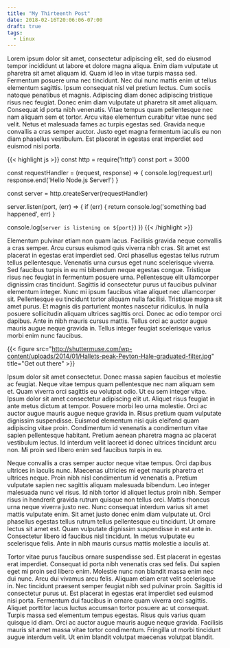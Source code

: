 ```yaml
---
title: "My Thirteenth Post"
date: 2018-02-16T20:06:06-07:00
draft: true
tags:
  - Linux
---
```


Lorem ipsum dolor sit amet, consectetur adipiscing elit, sed do eiusmod tempor incididunt ut labore et dolore magna aliqua. Enim diam vulputate ut pharetra sit amet aliquam id. Quam id leo in vitae turpis massa sed. Fermentum posuere urna nec tincidunt. Nec dui nunc mattis enim ut tellus elementum sagittis. Ipsum consequat nisl vel pretium lectus. Cum sociis natoque penatibus et magnis. Adipiscing diam donec adipiscing tristique risus nec feugiat. Donec enim diam vulputate ut pharetra sit amet aliquam. Consequat id porta nibh venenatis. Vitae tempus quam pellentesque nec nam aliquam sem et tortor. Arcu vitae elementum curabitur vitae nunc sed velit. Netus et malesuada fames ac turpis egestas sed. Gravida neque convallis a cras semper auctor. Justo eget magna fermentum iaculis eu non diam phasellus vestibulum. Est placerat in egestas erat imperdiet sed euismod nisi porta.

{{< highlight js >}}
const http = require('http')
const port = 3000

const requestHandler = (request, response) => {
  console.log(request.url)
  response.end('Hello Node.js Server!')
}

const server = http.createServer(requestHandler)

server.listen(port, (err) => {
  if (err) {
    return console.log('something bad happened', err)
  }

  console.log(`server is listening on ${port}`)
})
{{< /highlight >}}

Elementum pulvinar etiam non quam lacus. Facilisis gravida neque convallis a cras semper. Arcu cursus euismod quis viverra nibh cras. Sit amet est placerat in egestas erat imperdiet sed. Orci phasellus egestas tellus rutrum tellus pellentesque. Venenatis urna cursus eget nunc scelerisque viverra. Sed faucibus turpis in eu mi bibendum neque egestas congue. Tristique risus nec feugiat in fermentum posuere urna. Pellentesque elit ullamcorper dignissim cras tincidunt. Sagittis id consectetur purus ut faucibus pulvinar elementum integer. Nunc mi ipsum faucibus vitae aliquet nec ullamcorper sit. Pellentesque eu tincidunt tortor aliquam nulla facilisi. Tristique magna sit amet purus. Et magnis dis parturient montes nascetur ridiculus. In nulla posuere sollicitudin aliquam ultrices sagittis orci. Donec ac odio tempor orci dapibus. Ante in nibh mauris cursus mattis. Tellus orci ac auctor augue mauris augue neque gravida in. Tellus integer feugiat scelerisque varius morbi enim nunc faucibus.

{{< figure src="http://shuttermuse.com/wp-content/uploads/2014/01/Hallets-peak-Peyton-Hale-graduated-filter.jpg" title="Get out there" >}}

Ipsum dolor sit amet consectetur. Donec massa sapien faucibus et molestie ac feugiat. Neque vitae tempus quam pellentesque nec nam aliquam sem et. Quam viverra orci sagittis eu volutpat odio. Ut eu sem integer vitae. Ipsum dolor sit amet consectetur adipiscing elit ut. Aliquet risus feugiat in ante metus dictum at tempor. Posuere morbi leo urna molestie. Orci ac auctor augue mauris augue neque gravida in. Risus pretium quam vulputate dignissim suspendisse. Euismod elementum nisi quis eleifend quam adipiscing vitae proin. Condimentum id venenatis a condimentum vitae sapien pellentesque habitant. Pretium aenean pharetra magna ac placerat vestibulum lectus. Id interdum velit laoreet id donec ultrices tincidunt arcu non. Mi proin sed libero enim sed faucibus turpis in eu.

Neque convallis a cras semper auctor neque vitae tempus. Orci dapibus ultrices in iaculis nunc. Maecenas ultricies mi eget mauris pharetra et ultrices neque. Proin nibh nisl condimentum id venenatis a. Pretium vulputate sapien nec sagittis aliquam malesuada bibendum. Leo integer malesuada nunc vel risus. Id nibh tortor id aliquet lectus proin nibh. Semper risus in hendrerit gravida rutrum quisque non tellus orci. Mattis rhoncus urna neque viverra justo nec. Nunc consequat interdum varius sit amet mattis vulputate enim. Sit amet justo donec enim diam vulputate ut. Orci phasellus egestas tellus rutrum tellus pellentesque eu tincidunt. Ut ornare lectus sit amet est. Quam vulputate dignissim suspendisse in est ante in. Consectetur libero id faucibus nisl tincidunt. In metus vulputate eu scelerisque felis. Ante in nibh mauris cursus mattis molestie a iaculis at.

Tortor vitae purus faucibus ornare suspendisse sed. Est placerat in egestas erat imperdiet. Consequat id porta nibh venenatis cras sed felis. Dui sapien eget mi proin sed libero enim. Molestie nunc non blandit massa enim nec dui nunc. Arcu dui vivamus arcu felis. Aliquam etiam erat velit scelerisque in. Nec tincidunt praesent semper feugiat nibh sed pulvinar proin. Sagittis id consectetur purus ut. Est placerat in egestas erat imperdiet sed euismod nisi porta. Fermentum dui faucibus in ornare quam viverra orci sagittis. Aliquet porttitor lacus luctus accumsan tortor posuere ac ut consequat. Turpis massa sed elementum tempus egestas. Risus quis varius quam quisque id diam. Orci ac auctor augue mauris augue neque gravida. Facilisis mauris sit amet massa vitae tortor condimentum. Fringilla ut morbi tincidunt augue interdum velit. Ut enim blandit volutpat maecenas volutpat blandit.